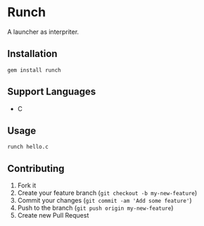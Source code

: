 # Runch

A launcher as interpriter.

## Installation

    gem install runch

## Support Languages

  * C

## Usage

    runch hello.c

## Contributing

1. Fork it
2. Create your feature branch (`git checkout -b my-new-feature`)
3. Commit your changes (`git commit -am 'Add some feature'`)
4. Push to the branch (`git push origin my-new-feature`)
5. Create new Pull Request
